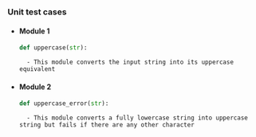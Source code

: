 ### Unit test cases

* #### Module 1
	```python
	def uppercase(str):
	```
		- This module converts the input string into its uppercase equivalent

* #### Module 2
	```python
	def uppercase_error(str):
	```
		- This module converts a fully lowercase string into uppercase string but fails if there are any other character